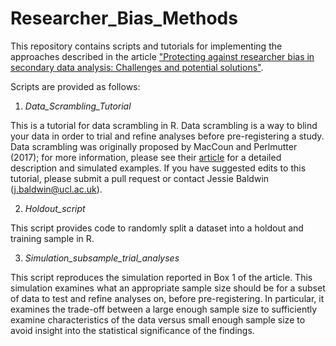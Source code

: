 # Researcher_Bias_Methods

This repository contains scripts and tutorials for implementing the approaches described in the article ["Protecting against researcher bias in secondary data analysis: Challenges and potential solutions"](https://psyarxiv.com/md5pe/).

Scripts are provided as follows:

1. *Data_Scrambling_Tutorial* 

This is a tutorial for data scrambling in R. Data scrambling is a way to blind your data in order to trial and refine analyses before pre-registering a study. Data scrambling was originally proposed by MacCoun and Perlmutter (2017); for more information, please see their [article](https://onlinelibrary.wiley.com/doi/pdf/10.1002/9781119095910.ch15?saml_referrer) for a detailed description and simulated examples. If you have suggested edits to this tutorial, please submit a pull request or contact Jessie Baldwin (j.baldwin@ucl.ac.uk).

2. *Holdout_script*

This script provides code to randomly split a dataset into a holdout and training sample in R.

3. *Simulation_subsample_trial_analyses*

This script reproduces the simulation reported in Box 1 of the article. This simulation examines what an appropriate sample size should be for a subset of data to test and refine analyses on, before pre-registering. In particular, it examines the trade-off between a large enough sample size to sufficiently examine characteristics of the data versus small enough sample size to avoid insight into the statistical significance of the findings. 
